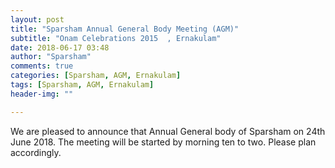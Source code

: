 ```yaml
---
layout: post
title: "Sparsham Annual General Body Meeting (AGM)"
subtitle: "Onam Celebrations 2015  , Ernakulam"
date: 2018-06-17 03:48
author: "Sparsham"
comments: true
categories: [Sparsham, AGM, Ernakulam]
tags: [Sparsham, AGM, Ernakulam]
header-img: ""

---
```


We are pleased to announce that Annual General body of Sparsham on 24th June 2018. 
The meeting will be started by morning ten to two. Please plan accordingly. 



